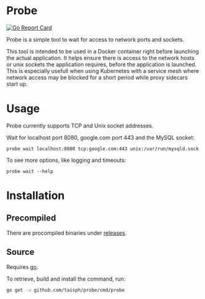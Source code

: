# Probe

[![Go Report Card](https://goreportcard.com/badge/github.com/taisph/probe)](https://goreportcard.com/report/github.com/taisph/probe)

Probe is a simple tool to wait for access to network ports and sockets.

This tool is intended to be used in a Docker container right before launching the actual application. It helps ensure
there is access to the network hosts or unix sockets the application requires, before the application is launched. This
is especially usefull when using Kubernetes with a service mesh where network access may be blocked for a short period
while proxy sidecars start up.

# Usage

Probe currently supports TCP and Unix socket addresses.

Wait for localhost port 8080, google.com port 443 and the MySQL socket:

```shell
probe wait localhost:8080 tcp:google.com:443 unix:/var/run/mysqld.sock
```

To see more options, like logging and timeouts:

```shell
probe wait --help
```

# Installation

## Precompiled

There are procompiled binaries under [releases](https://github.com/taisph/probe/releases).

## Source

Requires [go](https://golang.org/).

To retrieve, build and install the command, run:

```bash
go get -u github.com/taisph/probe/cmd/probe
```
